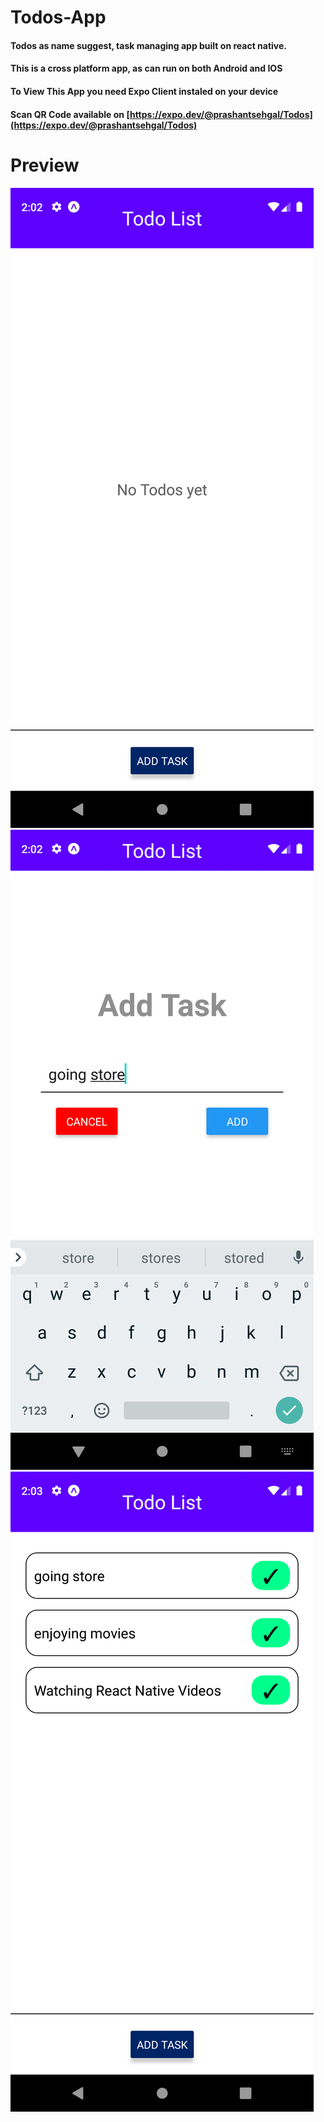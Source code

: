 # Todos-App
#### Todos as name suggest, task managing app built on react native.
#### This is a cross platform app, as can run on both Android and IOS
#### To View This App you need Expo Client instaled on your device
#### Scan QR Code available on [https://expo.dev/@prashantsehgal/Todos](https://expo.dev/@prashantsehgal/Todos)

# Preview
![alt text](/git-img/no-todo.png)
![alt text](/git-img/add-todo.png)
![alt text](/git-img/home-screen.png)
